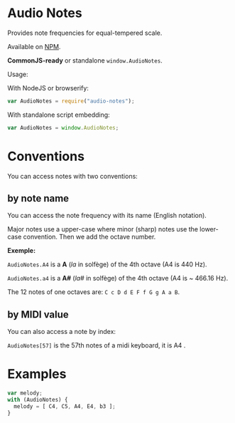 Audio Notes
===

Provides note frequencies for equal-tempered scale.

Available on [NPM](https://npmjs.org/package/audio-notes).

**CommonJS-ready** or standalone `window.AudioNotes`.

Usage:

With NodeJS or browserify:

```javascript
var AudioNotes = require("audio-notes");
```

With standalone script embedding:

```javascript
var AudioNotes = window.AudioNotes;
```

Conventions
===

You can access notes with two conventions:

by note name
---

You can access the note frequency with its name (English notation).

Major notes use a upper-case where minor (sharp) notes use the lower-case convention.
Then we add the octave number.

**Exemple:**

`AudioNotes.A4` is a **A** (*la* in solfège) of the 4th octave (A4 is 440 Hz).

`AudioNotes.a4` is a **A#** (*la#* in solfège) of the 4th octave (A4 is ~ 466.16 Hz).

The 12 notes of one octaves are: `C c D d E F f G g A a B`.

by MIDI value
---

You can also access a note by index:

`AudioNotes[57]` is the 57th notes of a midi keyboard, it is A4 .

Examples
===

```javascript
var melody;
with (AudioNotes) {
  melody = [ C4, C5, A4, E4, b3 ];
}
```

